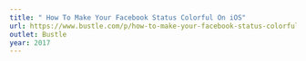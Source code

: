 ```yaml
---
title: " How To Make Your Facebook Status Colorful On iOS"
url: https://www.bustle.com/p/how-to-make-your-facebook-status-colorful-on-iphone-up-your-ios-posting-game-48974
outlet: Bustle
year: 2017
---
```

